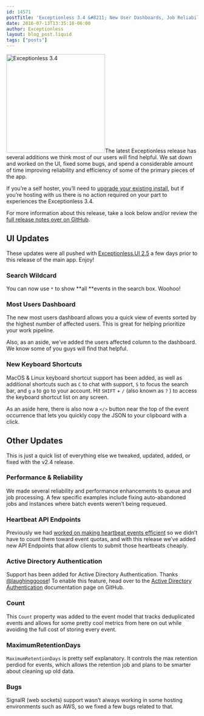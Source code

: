 ```yaml
---
id: 14571
postTitle: 'Exceptionless 3.4 &#8211; New User Dashboards, Job Reliability, and Bug Fixes'
date: 2016-07-13T13:35:18-06:00
author: Exceptionless
layout: blog_post.liquid
tags: ["posts"]
---
```

[<img loading="lazy" class="alignright size-full wp-image-14573" src="http://exceptionless.com/assets/exceptionless-3-4-header.png" alt="Exceptionless 3.4" width="260" height="260" data-id="14573" srcset="https://exceptionless.com/assets/exceptionless-3-4-header.png 260w, https://exceptionless.com/assets/exceptionless-3-4-header-150x150.png 150w" sizes="(max-width: 260px) 100vw, 260px" />](http://exceptionless.com/assets/exceptionless-3-4-header.png)The latest Exceptionless release has several additions we think most of our users will find helpful. We sat down and worked on the UI, fixed some bugs, and spend a considerable amount of time improving reliability and efficiency of some of the primary pieces of the app.

If you&#8217;re a self hoster, you&#8217;ll need to [upgrade your existing install](https://github.com/exceptionless/Exceptionless/wiki/Self-Hosting#upgrading), but if you&#8217;re hosting with us there is no action required on your part to experiences the Exceptionless 3.4.

For more information about this release, take a look below and/or review the [full release notes over on GitHub](https://github.com/exceptionless/Exceptionless/releases/tag/v3.4.0).<!--more-->

## UI Updates

These updates were all pushed with [Exceptionless.UI 2.5](https://github.com/exceptionless/Exceptionless.UI/releases/tag/v2.5.0) a few days prior to this release of the main app. Enjoy!

### Search Wildcard

You can now use `*` to show **all **events in the search box. Woohoo!

### Most Users Dashboard

The new most users dashboard allows you a quick view of events sorted by the highest number of affected users. This is great for helping prioritize your work pipeline.

Also, as an aside, we&#8217;ve added the users affected column to the dashboard. We know some of you guys will find that helpful.

### New Keyboard Shortcuts

MacOS & Linux keyboard shortcut support has been added, as well as additional shortcuts such as `C` to chat with support, `S` to focus the search bar, and `g` `a` to go to your account. Hit `SHIFT` + `/` (also known as `?` ) to access the keyboard shortcut list on any screen.

As an aside here, there is also now a `</>` button near the top of the event occurrence that lets you quickly copy the JSON to your clipboard with a click.

## Other Updates

This is just a quick list of everything else we tweaked, updated, added, or fixed with the v2.4 release.

### Performance & Reliability

We made several reliability and performance enhancements to queue and job processing. A few specific examples include fixing auto-abandoned jobs and instances where batch events weren&#8217;t being requeued.

### Heartbeat API Endpoints

Previously we had [worked on making heartbeat events efficient](http://exceptionless.com/session-heartbeats-no-longer-count-towards-plan-limits/) so we didn&#8217;t have to count them toward event quotas, and with this release we&#8217;ve added new API Endpoints that allow clients to submit those heartbeats cheaply.

### Active Directory Authentication

Support has been added for Active Directory Authentication. Thanks [@laughinggoose](https://github.com/laughinggoose)! To enable this feature, head over to the [Active Directory Authentication](https://github.com/exceptionless/Exceptionless/wiki/Self-Hosting#active-directory-authentication) documentation page on GitHub.

### Count

This `Count` property was added to the event model that tracks deduplicated events and allows for some pretty cool metrics from here on out while avoiding the full cost of storing every event.

### MaximumRetentionDays

`MaximumRetentionDays` is pretty self explanatory. It controls the max retention perdiod for events, which allows the retention job and plans to be smarter about cleaning up old data.

### Bugs

SignalR (web sockets) support wasn&#8217;t always working in some hosting environments such as AWS, so we fixed a few bugs related to that.
